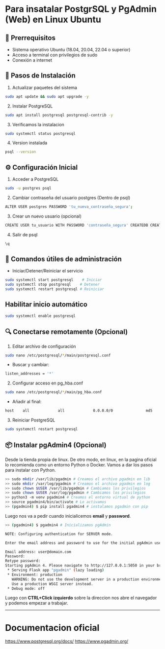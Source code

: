 # Para insatalar PostgrSQL y PgAdmin (Web) en Linux Ubuntu

## 📌 Prerrequisitos
- Sistema operativo Ubuntu (18.04, 20.04, 22.04 o superior)
- Acceso a terminal con privilegios de sudo
- Conexión a internet

## 🚀 Pasos de Instalación

1. Actualizar paquetes del sistema
```bash
sudo apt update && sudo apt upgrade -y
```

2. Instalar PostgreSQL

```bash
sudo apt install postgresql postgresql-contrib -y
```

3. Verificamos la instalacion

```bash
sudo systemctl status postgresql
```

4. Version instalada

```bash
psql --version
```

## ⚙️ Configuración Inicial

1. Acceder a PostgreSQL

```bash
sudo -u postgres psql
```

2. Cambiar contraseña del usuario postgres (Dentro de psql)

```bash
ALTER USER postgres PASSWORD 'tu_nueva_contraseña_segura';
```

3. Crear un nuevo usuario (opcional)

```bash
CREATE USER tu_usuario WITH PASSWORD 'contraseña_segura' CREATEDB CREATEROLE;
```

4. Salir de psql

```bash
\q
```

## 🔄 Comandos útiles de administración

- Iniciar/Detener/Reiniciar el servicio

```bash
sudo systemctl start postgresql    # Iniciar
sudo systemctl stop postgresql    # Detener
sudo systemctl restart postgresql # Reiniciar
```

## Habilitar inicio automático

```bash
sudo systemctl enable postgresql
```
## 🔍 Conectarse remotamente (Opcional)

1. Editar archivo de configuración

```bash
sudo nano /etc/postgresql/*/main/postgresql.conf
```

- Buscar y cambiar:

```bash
listen_addresses = '*'
```

2. Configurar acceso en pg_hba.conf

```bash
sudo nano /etc/postgresql/*/main/pg_hba.conf
```

- Añadir al final:

```bash
host    all             all             0.0.0.0/0               md5
```

3. Reiniciar PostgreSQL

```bash
sudo systemctl restart postgresql
```

## 📦 Instalar pgAdmin4 (Opcional)

Desde la tienda propia de linux. De otro modo, en linux, en la pagina oficial lo recomienda como un entorno Python o Docker. Vamos a dar los pasos para instalar con Python.

```bash
>> sudo mkdir /var/lib/pgadmin # Creamos el archivo pgadmin en lib
>> sudo mkdir /var/log/pgadmin # Creamos el archivo pgadmin en log
>> sudo chown $USER /var/lib/pgadmin # Cambiamos los privilegios
>> sudo chown $USER /var/log/pgadmin # Cambiamos los privilegios
>> python3 -m venv pgadmin4 # Creamos el entorno virtual de python
>> source pgadmin4/bin/activate # Lo activamos
>> (pgadmin4) $ pip install pgadmin4 # instalamos pgadmin con pip
```

Luego nos va a pedir cuando inicialicemos **email** y **password**.

```bash
>> (pgadmin4) $ pgadmin4 # Inicializamos pgAdmin

NOTE: Configuring authentication for SERVER mode.

Enter the email address and password to use for the initial pgAdmin user account:

Email address: user@domain.com
Password: 
Retype password:
Starting pgAdmin 4. Please navigate to http://127.0.0.1:5050 in your browser.
 * Serving Flask app "pgadmin" (lazy loading)
 * Environment: production
   WARNING: Do not use the development server in a production environment.
   Use a production WSGI server instead.
 * Debug mode: off
```

Luego con **CTRL+Click izquierdo** sobre la direccion nos abre el navegador y podemos empezar a trabajar.

----
# Documentacion oficial
https://www.postgresql.org/docs/
https://www.pgadmin.org/
